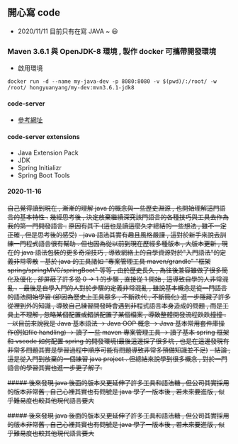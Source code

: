 ## 開心寫 code
- 2020/11/11 目前只有在寫 JAVA ~ :smiley:

### Maven 3.6.1 與 OpenJDK-8 環境 , 製作 docker 可攜帶開發環境
- 啟用環境
```
docker run -d --name my-java-dev -p 8080:8080 -v $(pwd)/:/root/ -w /root/ hongyuanyang/my-dev:mvn3.6.1-jdk8
```
#### code-server
- [參考網址](https://github.com/cdr/code-server)

#### code-server extensions
- Java Extension Pack
- JDK
- Spring Initializr
- Spring Boot Tools

#### 2020-11-16
~~自己覺得讀到現在 , 漸漸的理解 java 的概念與一些歷史淵源 , 也開始理解這門語言的基本特性 .~~
~~幾經思考後 , 決定放棄繼續深究該門語言的各種技巧與工具去作為我的第一門開發語言 .~~
~~原因有其下 (這也是讀這麼久才總結的一些想法 , 雖不一定正確 , 但是思考後的感受)~~
~~- java 語法其實有趣且風格嚴謹 , 這對於新手來說去訓練一門程式語言很有幫助 . 但也因為從以前到現在歷經多種版本 , 大版本更新 , 現在的 java 語法包裝的更多奇淫技巧 , 導致網絡上的自學資源對於"入門語法"的定義非常零散~~
~~- 基於 java 的工具諸如 "專案管理工具 maven/grandle" "框架 spring/springMVC/springBoot" 等等 , 由於歷史長久 , 為往後兼容雖做了很多簡化及優化 , 卻屏蔽了許多從 0 -> 1 的步驟 , 直接從 1 開始 , 這導致自學的人非常混亂 .~~
~~- 最後是自學入門的人對於步驟的定義非常混亂 , 雖說基本概念是從一門語言的語法開始學習 (卻因為歷史上工具眾多 , 不斷跌代 , 不斷簡化) 進一步隱藏了許多從裡到外的知識 , 導致自己練習開發時會遇到非程式語言本身造成的問題 , 而是工具上不理解 , 忽略某個配置或錯誤配置了某個檔案 , 導致整體開發流程跌跌撞撞 .~~
    ~~- 以目前來說我是 Java 基本語法 -> Java OOP 概念 -> Java 基本常用套件庫操作(例如file handling) -> 讀了一些 maven 專案管理工具 -> 讀了基本 spring 框架和 vscode 如何配置 spring 的開發環境(最後這邊採了很多坑 , 也是在這邊發現有非常多問題其實是學習過程中順序可能有問題導致非常多預備知識並不足)~~
~~- 結論 , 這是從入門到放棄的一個練習 java project . 但總結來說學到很多概念 , 對於一門語言的學習其實也進一步更了解了.~~

~~##### 後來發現 java 後面的版本又更延伸了許多工具和語法糖 , 但公司其實採用的版本非常舊 , 自己心裡其實也有問號是 java 學了一版本後 , 若未來要進版 , 似乎難易度也較其他現代語言要大~~

~~##### 後來發現 java 後面的版本又更延伸了許多工具和語法糖 , 但公司其實採用的版本非常舊 , 自己心裡其實也有問號是 java 學了一版本後 , 若未來要進版 , 似乎難易度也較其他現代語言要大~~